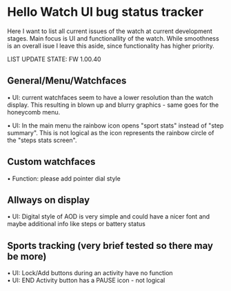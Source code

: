 # Hello Watch UI bug status tracker
Here I want to list all current issues of the watch at current development stages. Main focus is UI and functionallity of the watch. While smoothness is an overall isue I leave this aside, since functionality has higher priority.

LIST UPDATE STATE: FW 1.00.40

## General/Menu/Watchfaces
• UI: current watchfaces seem to have a lower resolution than the watch display. 
This resulting in blown up and blurry graphics - same goes for the honeycomb menu.

• UI: In the main menu the rainbow icon opens "sport stats" instead of "step summary". 
This is not logical as the icon represents the rainbow circle of the "steps stats screen".

## Custom watchfaces
• Function: please add pointer dial style

## Allways on display
• UI: Digital style of AOD is very simple and could have a nicer font and maybe additional info like steps or battery status


## Sports tracking (very brief tested so there may be more)
• UI: Lock/Add buttons during an activity have no function<br>
• UI: END Activity button has a PAUSE icon - not logical


